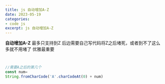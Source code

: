 ```yaml
---
title: js 自动增加A-Z
date: 2023-05-19
categories:
- code js
excerpt: js 自动增加A-Z
---
```

**自动增加A-Z**
最多只支持到Z 后边需要自己写代码将Z之后堵死，或者到不了这么多就不用堵了
优雅最重要

```js


//需要A之后的第几个
const num=
String.fromCharCode('A'.charCodeAt(0) + num)


```
